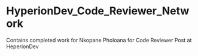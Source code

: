 # HyperionDev_Code_Reviewer_Network
Contains completed work for Nkopane Pholoana for Code Reviewer Post at HeperionDev
